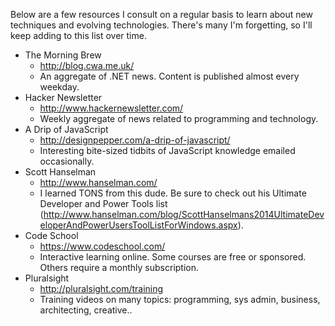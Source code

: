 Below are a few resources I consult on a regular basis to learn about new techniques and evolving technologies.  There's many I'm forgetting, so I'll keep adding to this list over time.

* The Morning Brew
	* http://blog.cwa.me.uk/
	* An aggregate of .NET news. Content is published almost every weekday.	
* Hacker Newsletter
	* http://www.hackernewsletter.com/
    * Weekly aggregate of news related to programming and technology.
* A Drip of JavaScript
	* http://designpepper.com/a-drip-of-javascript/
	* Interesting bite-sized tidbits of JavaScript knowledge emailed occasionally.
* Scott Hanselman
	* http://www.hanselman.com/
    * I learned TONS from this dude.  Be sure to check out his Ultimate Developer and Power Tools list (http://www.hanselman.com/blog/ScottHanselmans2014UltimateDeveloperAndPowerUsersToolListForWindows.aspx).
* Code School
	* https://www.codeschool.com/
    * Interactive learning online.  Some courses are free or sponsored.  Others require a monthly subscription.
* Pluralsight
	* http://pluralsight.com/training
    * Training videos on many topics: programming, sys admin, business, architecting, creative..
    
    
